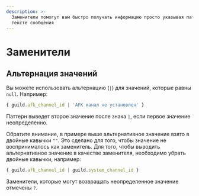 ```yaml
---
description: >-
  Заменители помогут вам быстро получать информацию просто указывая паттерны в
  тексте сообщения
---
```


# Заменители

## Альтернация значений

Вы можете использовать альтернацию (`|`) для значений, которые равны `null`. Например:

<!-- prettier-ignore -->
```javascript
{ guild.afk_channel_id | 'AFK канал не установлен' }
```

Паттерн выведет второе значение после знака `|`, если первое значение неопределенно.

Обратите внимание, в примере выше альтернативное значение взято в двойные кавычки `""`. Это сделано для того, чтобы значение не воспринималось как заменитель. Для того, чтобы выводить альтернативное значение в качестве заменителя, необходимо убрать двойные кавычки, например:

<!-- prettier-ignore -->
```javascript
{ guild.afk_channel_id | guild.system_channel_id }
```

Заменители, которые могут возвращать неопределенное значение отмечены `?`.
